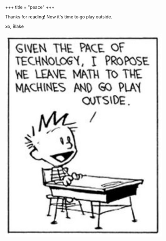 +++
title = "peace"
+++

Thanks for reading! Now it's time to go play outside.

xo, Blake

![Calvin sharing his thoughts on math](calvin.jpg)

